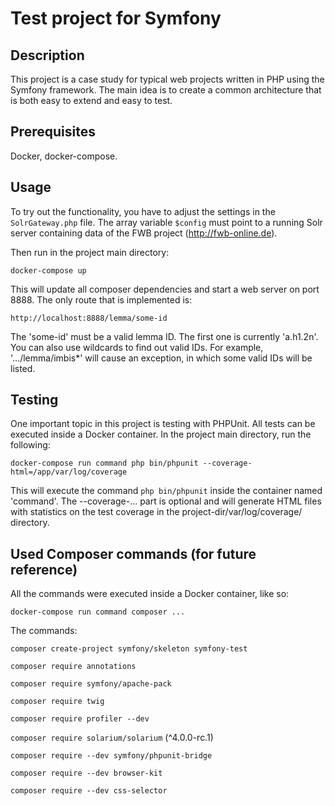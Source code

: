 # Test project for Symfony

## Description

This project is a case study for typical web projects written in PHP using the Symfony framework.
The main idea is to create a common architecture that is both easy to extend and easy to test.

## Prerequisites

Docker, docker-compose.

## Usage

To try out the functionality, you have to adjust the settings in the ```SolrGateway.php``` file.
The array variable ```$config``` must point to a running Solr server containing data of the FWB project (http://fwb-online.de).

Then run in the project main directory:

```docker-compose up```

This will update all composer dependencies and start a web server on port 8888.
The only route that is implemented is:

```http://localhost:8888/lemma/some-id```

The 'some-id' must be a valid lemma ID. The first one is currently 'a.h1.2n'. You can also use wildcards to find out valid IDs. For example, '.../lemma/imbis*' will cause an exception, in which some valid IDs will be listed.

## Testing

One important topic in this project is testing with PHPUnit. All tests can be executed inside a Docker container.
In the project main directory, run the following:

```docker-compose run command php bin/phpunit --coverage-html=/app/var/log/coverage```

This will execute the command ```php bin/phpunit``` inside the container named 'command'. 
The --coverage-... part is optional and will generate HTML files with statistics on the test coverage in the project-dir/var/log/coverage/ directory.

## Used Composer commands (for future reference)

All the commands were executed inside a Docker container, like so:

```docker-compose run command composer ...```

The commands:

```composer create-project symfony/skeleton symfony-test```

```composer require annotations```

```composer require symfony/apache-pack```

```composer require twig```

```composer require profiler --dev```

```composer require solarium/solarium``` (^4.0.0-rc.1)

```composer require --dev symfony/phpunit-bridge```

```composer require --dev browser-kit```

```composer require --dev css-selector```

